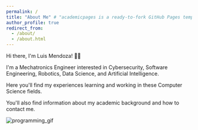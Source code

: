 ```yaml
---
permalink: /
title: "About Me" # "academicpages is a ready-to-fork GitHub Pages template for academic personal websites"
author_profile: true
redirect_from: 
  - /about/
  - /about.html
---
```


Hi there, I'm Luis Mendoza! 👋🏼

I'm a Mechatronics Engineer interested in Cybersecurity, Software Engineering, Robotics, Data Science, and Artificial Intelligence.

Here you'll find my experiences learning and working in these Computer Science fields.

You'll also find information about my academic background and how to contact me.

![programming_gif](https://miro.medium.com/v2/resize:fit:1100/format:webp/1*VMmvImch6VU5pc2VktY1uw.gif)

<!-- Modified by Luis Mendoza -->
